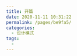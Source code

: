 ```yaml
---
title: 开篇
date: 2020-11-11 10:31:22
permalink: /pages/be9fa5/
categories:
  - 设计模式
tags:
  - 
---
```

